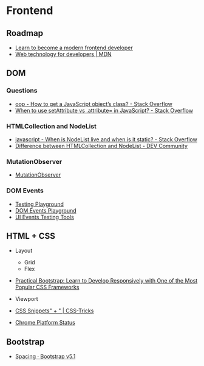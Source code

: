 # Frontend

## Roadmap

- [Learn to become a modern frontend developer](https://roadmap.sh/frontend)
- [Web technology for developers | MDN](https://developer.mozilla.org/en-US/docs/Web)

## DOM

### Questions

- [oop - How to get a JavaScript object’s class? - Stack Overflow](https://stackoverflow.com/questions/1249531/how-to-get-a-javascript-objects-class)
- [When to use setAttribute vs .attribute= in JavaScript? - Stack Overflow](https://stackoverflow.com/questions/3919291/when-to-use-setattribute-vs-attribute-in-javascript)

### HTMLCollection and NodeList

- [javascript - When is NodeList live and when is it static? - Stack Overflow](https://stackoverflow.com/questions/28163033/when-is-nodelist-live-and-when-is-it-static/28163742#28163742)
- [Difference between HTMLCollection and NodeList - DEV Community](https://dev.to/jharteaga/difference-between-htmlcollection-and-nodelist-25bp)

### MutationObserver

- [MutationObserver](https://developer.mozilla.org/en-US/docs/Web/API/MutationObserver)

### DOM Events

- [Testing Playground](https://testing-playground.com/)
- [DOM Events Playground](https://ryanjyost.github.io/dom-events/)
- [UI Events Testing Tools](https://w3c.github.io/uievents/tools/main.html)

## HTML + CSS

- Layout

  - Grid
  - Flex

- [Practical Bootstrap: Learn to Develop Responsively with One of the Most Popular CSS Frameworks](https://learning.oreilly.com/library/view/practical-bootstrap-learn/9781484260715/)
- Viewport
- [CSS Snippets" + " | CSS-Tricks](https://css-tricks.com/snippets/css/)
- [Chrome Platform Status](https://www.chromestatus.com/metrics/css/popularity)

## Bootstrap

- [Spacing · Bootstrap v5.1](https://getbootstrap.com/docs/5.1/utilities/spacing/)
